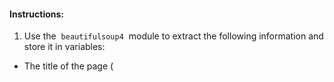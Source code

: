 
#### **Instructions:**

1. Use the  `beautifulsoup4`  module to extract the following information and store it in variables:

- The title of the page (<title> );
    
- The text of the <h1> tag;
    
- The names and prices of the products in the list (<ul> ) (store them in a list);
    
- The descriptions of the products in the list (<ul> ) (store them in a list).
    

2. Display the extracted information in the console.

3. Convert the prices to dollars (consider that  `dollar = euro * 1.2`  ).

4. Display the new list with the name and the new price in dollars.


